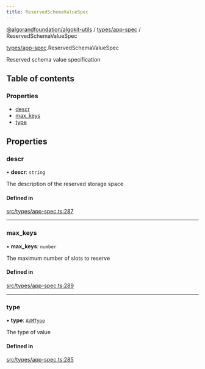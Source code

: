 ```yaml
---
title: ReservedSchemaValueSpec
---
```


[@algorandfoundation/algokit-utils](/reference/algokit-utils-ts/api/readme/) / [types/app-spec](/reference/algokit-utils-ts/api/modules/types_app_spec/) / ReservedSchemaValueSpec

[types/app-spec](/reference/algokit-utils-ts/api/modules/types_app_spec/).ReservedSchemaValueSpec

Reserved schema value specification

## Table of contents

### Properties

- [descr](types_app_spec.ReservedSchemaValueSpec.md#descr)
- [max_keys](types_app_spec.ReservedSchemaValueSpec.md#max_keys)
- [type](types_app_spec.ReservedSchemaValueSpec.md#type)

## Properties

### descr

• **descr**: `string`

The description of the reserved storage space

#### Defined in

[src/types/app-spec.ts:287](https://github.com/algorandfoundation/algokit-utils-ts/blob/main/src/types/app-spec.ts#L287)

---

### max_keys

• **max_keys**: `number`

The maximum number of slots to reserve

#### Defined in

[src/types/app-spec.ts:289](https://github.com/algorandfoundation/algokit-utils-ts/blob/main/src/types/app-spec.ts#L289)

---

### type

• **type**: [`AVMType`](/reference/algokit-utils-ts/api/modules/types_app_spec/#avmtype)

The type of value

#### Defined in

[src/types/app-spec.ts:285](https://github.com/algorandfoundation/algokit-utils-ts/blob/main/src/types/app-spec.ts#L285)
